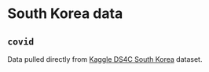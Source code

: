 # South Korea data

## `covid`

Data pulled directly from [Kaggle DS4C South Korea](https://www.kaggle.com/kimjihoo/coronavirusdataset/metadata) dataset.